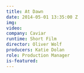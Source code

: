 ```yaml
---
title: At Dawn
date: 2014-05-01 13:35:00 Z
img: 
video: 
company: Caviar
runtime: Short Film
director: Oliver Wolf
producers: Katie Dolan
role: Production Manager
is-featured: 
---
```


